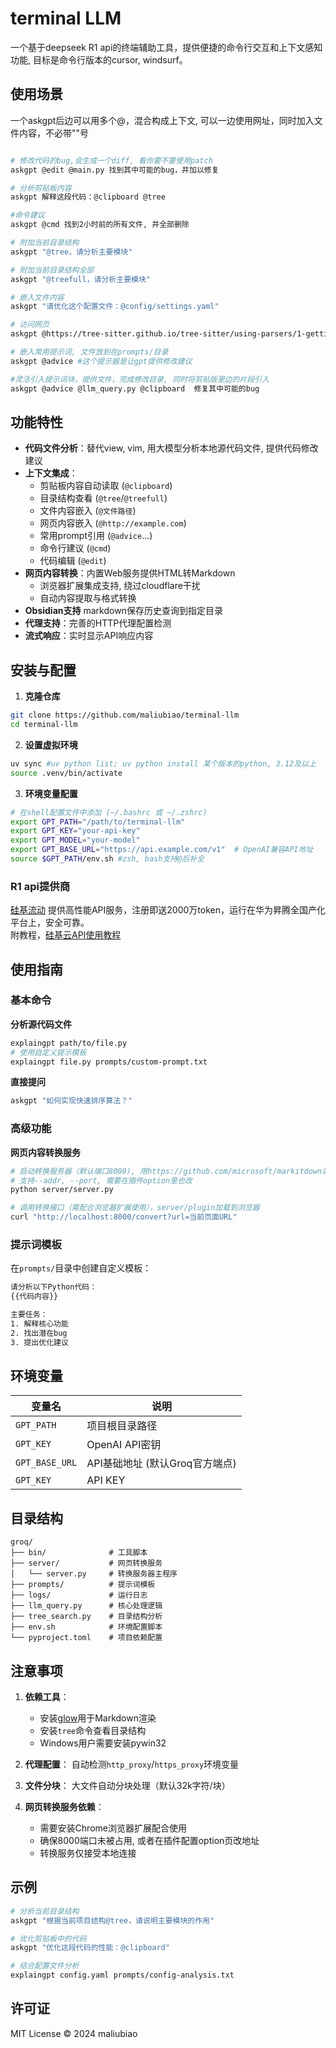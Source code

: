
# terminal LLM

一个基于deepseek R1 api的终端辅助工具，提供便捷的命令行交互和上下文感知功能, 目标是命令行版本的cursor, windsurf。

## 使用场景
一个askgpt后边可以用多个@，混合构成上下文, 可以一边使用网址，同时加入文件内容，不必带""号    
```bash

# 修改代码的bug,会生成一个diff, 看你要不要使用patch
askgpt @edit @main.py 找到其中可能的bug，并加以修复

# 分析剪贴板内容
askgpt 解释这段代码：@clipboard @tree

#命令建议
askgpt @cmd 找到2小时前的所有文件, 并全部删除

# 附加当前目录结构
askgpt "@tree，请分析主要模块"

# 附加当前目录结构全部
askgpt "@treefull，请分析主要模块"

# 嵌入文件内容
askgpt "请优化这个配置文件：@config/settings.yaml"

# 访问网页
askgpt @https://tree-sitter.github.io/tree-sitter/using-parsers/1-getting-started.html 归纳这个文档

# 嵌入常用提示词, 文件放到在prompts/目录
askgpt @advice #这个提示器是让gpt提供修改建议

#灵活引入提示词块，提供文件，完成修改目录, 同时将剪贴版里边的片段引入   
askgpt @advice @llm_query.py @clipboard  修复其中可能的bug   
```

## 功能特性

- **代码文件分析**：替代view, vim, 用大模型分析本地源代码文件, 提供代码修改建议    
- **上下文集成**：
  - 剪贴板内容自动读取 (`@clipboard`)
  - 目录结构查看 (`@tree`/`@treefull`)
  - 文件内容嵌入 (`@文件路径`)
  - 网页内容嵌入 (`@http://example.com`)
  - 常用prompt引用 (`@advice`...)
  - 命令行建议 (`@cmd`)
  - 代码编辑 (`@edit`)
- **网页内容转换**：内置Web服务提供HTML转Markdown
  - 浏览器扩展集成支持, 绕过cloudflare干扰
  - 自动内容提取与格式转换
- **Obsidian支持** markdown保存历史查询到指定目录
- **代理支持**：完善的HTTP代理配置检测
- **流式响应**：实时显示API响应内容

## 安装与配置

1. **克隆仓库**
```bash
git clone https://github.com/maliubiao/terminal-llm
cd terminal-llm
```

2. **设置虚拟环境**
```bash
uv sync #uv python list; uv python install 某个版本的python, 3.12及以上
source .venv/bin/activate
```

3. **环境变量配置**
```bash
# 在shell配置文件中添加 (~/.bashrc 或 ~/.zshrc)
export GPT_PATH="/path/to/terminal-llm"
export GPT_KEY="your-api-key"
export GPT_MODEL="your-model"
export GPT_BASE_URL="https://api.example.com/v1"  # OpenAI兼容API地址
source $GPT_PATH/env.sh #zsh, bash支持@后补全
```

### R1 api提供商
[硅基流动](https://cloud.siliconflow.cn/i/BofVjNGq) 提供高性能API服务，注册即送2000万token，运行在华为昇腾全国产化平台上，安全可靠。  
附教程，[硅基云API使用教程](https://docs.siliconflow.cn/usercases/use-siliconcloud-in-chatbox)  


## 使用指南

### 基本命令

**分析源代码文件**
```bash
explaingpt path/to/file.py
# 使用自定义提示模板
explaingpt file.py prompts/custom-prompt.txt
```

**直接提问**
```bash
askgpt "如何实现快速排序算法？"
```

### 高级功能

**网页内容转换服务**
```bash
# 启动转换服务器（默认端口8000), 用https://github.com/microsoft/markitdown实现
# 支持--addr, --port, 需要在插件option里也改
python server/server.py

# 调用转换接口（需配合浏览器扩展使用），server/plugin加载到浏览器
curl "http://localhost:8000/convert?url=当前页面URL"
```


### 提示词模板

在`prompts/`目录中创建自定义模板：
```txt
请分析以下Python代码：
{{代码内容}}

主要任务：
1. 解释核心功能
2. 找出潜在bug
3. 提出优化建议
```

## 环境变量

| 变量名         | 说明                          |
|---------------|-----------------------------|
| `GPT_PATH`    | 项目根目录路径                   |
| `GPT_KEY`     | OpenAI API密钥          |
| `GPT_BASE_URL`| API基础地址 (默认Groq官方端点)   |
| `GPT_KEY`     | API KEY    |

## 目录结构

```
groq/
├── bin/              # 工具脚本
├── server/           # 网页转换服务
│   └── server.py     # 转换服务器主程序
├── prompts/          # 提示词模板
├── logs/             # 运行日志
├── llm_query.py      # 核心处理逻辑
├── tree_search.py    # 目录结构分析
├── env.sh            # 环境配置脚本
└── pyproject.toml    # 项目依赖配置
```


## 注意事项

1. **依赖工具**：
   - 安装[glow](https://github.com/charmbracelet/glow)用于Markdown渲染
   - 安装`tree`命令查看目录结构
   - Windows用户需要安装pywin32

2. **代理配置**：
   自动检测`http_proxy`/`https_proxy`环境变量

3. **文件分块**：
   大文件自动分块处理（默认32k字符/块）

4. **网页转换服务依赖**：
   - 需要安装Chrome浏览器扩展配合使用
   - 确保8000端口未被占用, 或者在插件配置option页改地址
   - 转换服务仅接受本地连接

## 示例

```bash
# 分析当前目录结构
askgpt "根据当前项目结构@tree，请说明主要模块的作用"

# 优化剪贴板中的代码
askgpt "优化这段代码的性能：@clipboard"

# 结合配置文件分析
explaingpt config.yaml prompts/config-analysis.txt
```

## 许可证

MIT License © 2024 maliubiao


